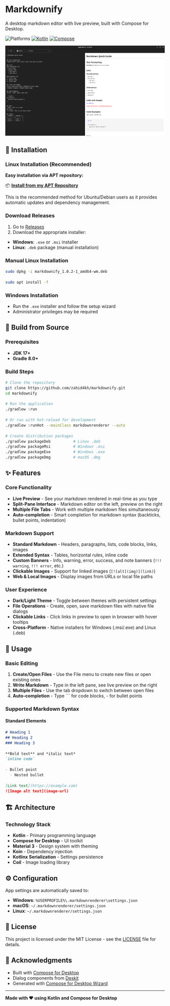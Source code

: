 # Markdownify

A desktop markdown editor with live preview, built with Compose for Desktop.

![Platforms](https://img.shields.io/badge/Platform-Windows%20%7C%20Linux-blue)
[![Kotlin](https://img.shields.io/badge/Kotlin-2.1.20-blue.png?logo=kotlin)](https://kotlinlang.org)
[![Compose](https://img.shields.io/badge/Compose-1.8.0-blue.png?logo=jetpack-compose)](https://www.jetbrains.com/lp/compose-multiplatform/)

![Markdownify](screenshots/mdownify.png)

## 🚀 Installation

### Linux Installation (Recommended)

**Easy installation via APT repository:**

📦 **[Install from my APT Repository](https://github.com/zahid4kh/my-apt-repo)**

This is the recommended method for Ubuntu/Debian users as it provides automatic updates and dependency management.

### Download Releases

1. Go to [Releases](https://github.com/zahid4kh/markdownify/releases)
2. Download the appropriate installer:

- **Windows**: `.exe` or `.msi` installer
- **Linux**: `.deb` package (manual installation)

### Manual Linux Installation

```bash
sudo dpkg -i markdownify_1.0.2-1_amd64-wm.deb

sudo apt install -f
```

### Windows Installation

- Run the `.exe` installer and follow the setup wizard
- Administrator privileges may be required

## 🔧 Build from Source

### Prerequisites

- **JDK 17+**
- **Gradle 8.0+**

### Build Steps

```bash
# Clone the repository
git clone https://github.com/zahid4kh/markdownify.git
cd markdownify

# Run the application
./gradlew :run

# Or run with hot-reload for development
./gradlew :runHot --mainClass markdownrenderer --auto

# Create distribution packages
./gradlew packageDeb          # Linux .deb
./gradlew packageMsi          # Windows .msi
./gradlew packageExe          # Windows .exe
./gradlew packageDmg          # macOS .dmg
```

## ✨ Features

### Core Functionality
- **Live Preview** - See your markdown rendered in real-time as you type
- **Split-Pane Interface** - Markdown editor on the left, preview on the right
- **Multiple File Tabs** - Work with multiple markdown files simultaneously
- **Auto-completion** - Smart completion for markdown syntax (backticks, bullet points, indentation)

### Markdown Support
- **Standard Markdown** - Headers, paragraphs, lists, code blocks, links, images
- **Extended Syntax** - Tables, horizontal rules, inline code
- **Custom Banners** - Info, warning, error, success, and note banners (`!!! warning`, `!!! error`, etc.)
- **Clickable Images** - Support for linked images (`[![alt](img)](link)`)
- **Web & Local Images** - Display images from URLs or local file paths

### User Experience
- **Dark/Light Theme** - Toggle between themes with persistent settings
- **File Operations** - Create, open, save markdown files with native file dialogs
- **Clickable Links** - Click links in preview to open in browser with hover tooltips
- **Cross-Platform** - Native installers for Windows (.msi/.exe) and Linux (.deb)

## 🎯 Usage

### Basic Editing
1. **Create/Open Files** - Use the File menu to create new files or open existing ones
2. **Write Markdown** - Type in the left pane, see live preview on the right
3. **Multiple Files** - Use the tab dropdown to switch between open files
4. **Auto-completion** - Type ``` for code blocks, - for bullet points

### Supported Markdown Syntax

#### Standard Elements
```markdown
# Heading 1
## Heading 2
### Heading 3

**Bold text** and *italic text*
`inline code`

- Bullet point
  - Nested bullet

[Link text](https://example.com)
![Image alt text](image-url)
```

## 🏗️ Architecture

### Technology Stack
- **Kotlin** - Primary programming language
- **Compose for Desktop** - UI toolkit
- **Material 3** - Design system with theming
- **Koin** - Dependency injection
- **Kotlinx Serialization** - Settings persistence
- **Coil** - Image loading library

## ⚙️ Configuration

App settings are automatically saved to:
- **Windows**: `%USERPROFILE%\.markdownrenderer\settings.json`
- **macOS**: `~/.markdownrenderer/settings.json`
- **Linux**: `~/.markdownrenderer/settings.json`


## 📝 License

This project is licensed under the MIT License - see the [LICENSE](LICENSE) file for details.

## 🙏 Acknowledgments

- Built with [Compose for Desktop](https://www.jetbrains.com/help/kotlin-multiplatform-dev/compose-multiplatform.html)
- Dialog components from [Deskit](https://github.com/zahid4kh/deskit)
- Generated with [Compose for Desktop Wizard](https://composefordesktop.vercel.app)

---

**Made with ❤️ using Kotlin and Compose for Desktop**